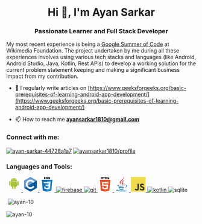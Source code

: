 <h1 align="center">Hi 👋, I'm Ayan Sarkar</h1>
<h3 align="center">Passionate Learner and Full Stack Developer</h3>

My most recent experience is being a [Google Summer of Code](https://summerofcode.withgoogle.com/programs/2022/projects/jVjoInw5) at Wikimedia Foundation. The project undertaken by me during all these experiences involves using various tech stacks and languages (like Android, Android Studio, Java, Kotlin, Rest APIs) to develop a working solution for the current problem statement keeping and making a significant business impact from my contribution. 

- 📝 I regularly write articles on [https://www.geeksforgeeks.org/basic-prerequisites-of-learning-android-app-development/](https://www.geeksforgeeks.org/basic-prerequisites-of-learning-android-app-development/)

- 📫 How to reach me **ayansarkar1810@gmail.com**

<h3 align="left">Connect with me:</h3>
<p align="left">
<a href="https://linkedin.com/in/ayan-sarkar-44728a1a7" target="blank"><img align="center" src="https://cdn.jsdelivr.net/npm/simple-icons@3.0.1/icons/linkedin.svg" alt="ayan-sarkar-44728a1a7" height="30" width="40" /></a>
<a href="https://auth.geeksforgeeks.org/user/ayansarkar1810/profile" target="blank"><img align="center" src="https://cdn.jsdelivr.net/npm/simple-icons@3.0.1/icons/geeksforgeeks.svg" alt="ayansarkar1810/profile" height="30" width="40" /></a>
</p>

<h3 align="left">Languages and Tools:</h3>
<p align="left"> <a href="https://developer.android.com" target="_blank"> <img src="https://raw.githubusercontent.com/devicons/devicon/master/icons/android/android-original-wordmark.svg" alt="android" width="40" height="40"/> </a> <a href="https://www.cprogramming.com/" target="_blank"> <img src="https://raw.githubusercontent.com/devicons/devicon/master/icons/c/c-original.svg" alt="c" width="40" height="40"/> </a> <a href="https://www.w3schools.com/css/" target="_blank"> <img src="https://raw.githubusercontent.com/devicons/devicon/master/icons/css3/css3-original-wordmark.svg" alt="css3" width="40" height="40"/> </a> <a href="https://firebase.google.com/" target="_blank"> <img src="https://www.vectorlogo.zone/logos/firebase/firebase-icon.svg" alt="firebase" width="40" height="40"/> </a> <a href="https://git-scm.com/" target="_blank"> <img src="https://www.vectorlogo.zone/logos/git-scm/git-scm-icon.svg" alt="git" width="40" height="40"/> </a> <a href="https://www.w3.org/html/" target="_blank"> <img src="https://raw.githubusercontent.com/devicons/devicon/master/icons/html5/html5-original-wordmark.svg" alt="html5" width="40" height="40"/> </a> <a href="https://www.java.com" target="_blank"> <img src="https://raw.githubusercontent.com/devicons/devicon/master/icons/java/java-original.svg" alt="java" width="40" height="40"/> </a> <a href="https://www.sqlite.org/" target="_blank"><a href="https://developer.mozilla.org/en-US/docs/Web/JavaScript" target="_blank"> <img src="https://raw.githubusercontent.com/devicons/devicon/master/icons/javascript/javascript-original.svg" alt="javascript" width="40" height="40"/> </a> <a href="https://kotlinlang.org" target="_blank"> <img src="https://www.vectorlogo.zone/logos/kotlinlang/kotlinlang-icon.svg" alt="kotlin" width="40" height="40"/> </a> <img src="https://www.vectorlogo.zone/logos/sqlite/sqlite-icon.svg" alt="sqlite" width="40" height="40"/> </a> </p>


<p>&nbsp;<img align="center" src="https://github-readme-stats.vercel.app/api?username=ayan-10&show_icons=true&locale=en" alt="ayan-10" /></p>

<p><img align="center" src="https://github-readme-streak-stats.herokuapp.com/?user=ayan-10&" alt="ayan-10" /></p>
